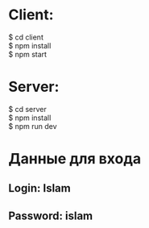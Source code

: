 # Client:

$ cd client<br>
$ npm install<br>
$ npm start<br>

# Server:
$ cd server<br>
$ npm install<br>
$ npm run dev<br>

# Данные для входа
## Login: Islam
## Password: islam
